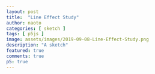 ```yaml
---
layout: post
title:  "Line Effect Study"
author: naoto
categories: [ sketch ]
tags: [ p5js ]
image: assets/images/2019-09-08-Line-Effect-Study.png
description: "A sketch"
featured: true
comments: true
p5: true
---
```


<div id = "p5sketch">
  <!-- p5 instance will be created here -->
</div>

<script>
//.parent("p5sketch");
/*
 * Easing Functions - inspired from http://gizma.com/easing/
 * only considering the t value for the range [0, 1] => [0, 1]
 */
EasingFunctions = {
  // no easing, no acceleration
  linear: function (t) { return t },
  // accelerating from zero velocity
  easeInQuad: function (t) { return t*t },
  // decelerating to zero velocity
  easeOutQuad: function (t) { return t*(2-t) },
  // acceleration until halfway, then deceleration
  easeInOutQuad: function (t) { return t<.5 ? 2*t*t : -1+(4-2*t)*t },
  // accelerating from zero velocity 
  easeInCubic: function (t) { return t*t*t },
  // decelerating to zero velocity 
  easeOutCubic: function (t) { return (--t)*t*t+1 },
  // acceleration until halfway, then deceleration 
  easeInOutCubic: function (t) { return t<.5 ? 4*t*t*t : (t-1)*(2*t-2)*(2*t-2)+1 },
  // accelerating from zero velocity 
  easeInQuart: function (t) { return t*t*t*t },
  // decelerating to zero velocity 
  easeOutQuart: function (t) { return 1-(--t)*t*t*t },
  // acceleration until halfway, then deceleration
  easeInOutQuart: function (t) { return t<.5 ? 8*t*t*t*t : 1-8*(--t)*t*t*t },
  // accelerating from zero velocity
  easeInQuint: function (t) { return t*t*t*t*t },
  // decelerating to zero velocity
  easeOutQuint: function (t) { return 1+(--t)*t*t*t*t },
  // acceleration until halfway, then deceleration 
  easeInOutQuint: function (t) { return t<.5 ? 16*t*t*t*t*t : 1+16*(--t)*t*t*t*t }
}

const ef = EasingFunctions;

function createPalette(_url) {
  let slash_index = _url.lastIndexOf('/');
  let palatte_str = _url.slice(slash_index + 1);
  let arr = palatte_str.split('-');
  return arr.map(a => color('#' + a));
}

class Particle {
  Particle({x, y, vx, vy, life}) {
    this.x = x
    this.y = y
    this.vx = vx
    this.vy = vy
    this.life = life
  }
  draw() {
    let x = this.x
    let y = this.y
    this.x += this.vx
    this.y += this.vy
    line(x, y, this.x, this.y)
    this.life--
  }
  isAlive() {
    return this.life > 0
  }
}

const particles = []

class A {
  time() {
    return millis() * 0.001 * 0.5;
  }
  line(x0, y0, x1, y1) {
    let t = this.time();
    if (t % 2 < 1) {
      t = t % 1;
      t = ef.easeInOutCubic(t);
      x1 = lerp(x0, x1, t)
      y1 = lerp(y0, y1, t)
    } else {
      t = (t % 1);
      t = ef.easeInOutCubic(t);
      x0 = lerp(x0, x1, t)
      y0 = lerp(y0, y1, t)
      x0 = [x1, x1 = x0][0];
      y0 = [y1, y1 = y0][0];
    }
    line(x0, y0, x1, y1)
    let th = PI+atan2(y1-y0, x1-x0)
    // if(frameCount%2==0)
    for (let i = 0; i < 1; i++) {
      let theta = (random(1)>0.5?-0.25:0.25) * PI + random(-0.25,0.25)*0.125*PI + th;
      let r = random(2) * (t > 0.5 ? 2 - t * 2 : t * 2);
      let vx = r * cos(theta);
      let vy = r * sin(theta);
      let x = x1
      let y = y1
      // point(x + vx, y + vy);
      let p = new Particle({x, y, vx, vy, life: 60})
      p.x = x
      p.y = y
      p.vx = vx
      p.vy = vy
      p.life = 10
      particles.push(p)
    }
  }
  rect(x, y, w, h) {
    this.line(x, y, x + w, y);
    this.line(x + w, y, x + w, y + h);
    this.line(x + w, y + h, x, y + h);
    this.line(x, y + h, x, y);
  }
}

let a;
let pal;

function setup() {
  createCanvas(400, 400).parent("p5sketch");
  a = new A();
  pal = createPalette('https://coolors.co/0d3b66-faf0ca-f4d35e-ee964b-f95738');
}

function draw() {
  background(pal[2]);

  if(frameCount % 30 == 0) {
    //console.log(frameRate())
  }
  
  // a.line(0, 0, 100, 100);

  stroke(pal[4]);
  let W = width / 4;
  let w = W * 0.9;
  for (let i = 0; i < 4; i++) {
    for (let j = 0; j < 4; j++) {
      a.rect(W * j, W * i, w, w);
    }
  }

  // translate(width/2, height/2);
  // let n = 16
  // for (let i = 0; i < n; i++) {
  //   let r = width/3
  //   let t0 = i / n * 2 * PI
  //   let x0 = r * cos(t0)
  //   let y0 = r * sin(t0)
  //   let t1 = (i+1) / n * 2 * PI
  //   let x1 = r * cos(t1)
  //   let y1 = r * sin(t1)
  //   a.line(x0, y0, x1, y1)
  // }
  
  for (let i = particles.length - 1; i >= 0; i--) {
    particles[i].draw()
    // if(particles[i].isAlive() == false) {
    //   particles.splice(i, 1)
    // }
  }
  while(particles[0] != undefined && particles[0].isAlive() == false) {
    particles.pop()
  }
}
</script>